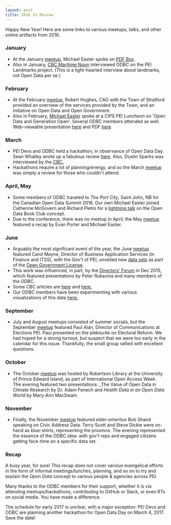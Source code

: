 ```yaml
---
layout: post
title: 2016 In Review
---
```


Happy New Year! Here are some links to various meetups, talks, and other online artifacts from 2016.

### January

* At the January [meetup](https://www.meetup.com/Open-Data-PEI/events/227801712/), Michael Easter spoke on [PDF Box](https://pdfbox.apache.org/).
* Also in January, [CBC Maritime Noon](http://www.cbc.ca/maritimenoon/2016/01/13/a-parking-warning-your-immigration-feedback-maritime-directions/) interviewed ODBC on the PEI Landmarks project. (This is a light-hearted interview about landmarks, not Open Data per se.)

### February

* At the February [meetup](https://www.meetup.com/Open-Data-PEI/events/228548487/), Robert Hughes, CAO with the Town of Stratford provided an overview of the services provided by the Town, and an initiative on Open Data and Open Government. 
* Also in February, [Michael Easter](http://twitter.com/30_for_60) spoke at a CIPS PEI Luncheon on 'Open Data and Generation Open'. Several ODBC members attended as well. Web-viewable presentation [here](http://peidevs.github.io/OpenDataBookClub/presentations/2016_FEB_18_CIPS_PEI) and PDF [here](https://www.dropbox.com/s/og83kzxl1z08v55/2016_FEB_18_CIPS_PEI.pdf?dl=0) 

### March

* PEI Devs and ODBC held a hackathon, in observance of Open Data Day. Sean Whalley wrote up a fabulous review [here](http://peidevs.github.io/OpenDataBookClub/2016/03/05/Open-Data-Day). Also, Dustin Sparks was interviewed by the [CBC.](http://www.cbc.ca/news/canada/prince-edward-island/data-computer-apps-open-government-1.3478962)
* Hackathons require a lot of planning/energy, and so the March [meetup](https://www.meetup.com/Open-Data-PEI/events/229432782/) was simply a review for those who couldn't attend.

### April, May

* Some members of ODBC traveled to _The Port City_, Saint John, NB for the Canadian Open Data Summit 2016. Our own Michael Easter joined Catherine McGovern and Richard Pietro for a [lightning talk](https://youtu.be/5DiBSloGRl0?t=3h15m37s) on the Open Data Book Club concept.
* Due to the conference, there was no meetup in April; the May [meetup](https://www.meetup.com/Open-Data-PEI/events/230810502/) featured a recap by Evan Porter and Michael Easter.

### June

* Arguably the most significant event of the year, the June [meetup](https://www.meetup.com/Open-Data-PEI/events/231888459/) featured Carol Mayne, Director of Business Application Services (in Finance and ITSS), with the Gov't of PEI, unveiled new [data sets](https://www.princeedwardisland.ca/en/search/site/?f[0]=type:service&f[1]=field_service_topics:2237) as part of the [Open Government License](https://www.princeedwardisland.ca/en/information/finance/open-government-licence-prince-edward-island).
* This work was influenced, in part, by the [Directors' Forum](http://peidevs.github.io/OpenDataBookClub/2016/01/21/news-for-JAN-2016) in Dec 2015, which featured presentations by Peter Rukavina and many members of the ODBC.
* Some CBC articles are [here](http://www.cbc.ca/news/canada/prince-edward-island/pei-open-data-1.3634672) and [here.](http://www.cbc.ca/news/canada/prince-edward-island/pei-open-data-portal-1.3637303)
* Our ODBC members have been experimenting with various visualizations of this data [here.](https://github.com/peidevs/OpenDataBookClub/blob/master/doc/LocalResources.md)

### September

* July and August meetups consisted of summer socials, but the September [meetup](https://www.meetup.com/Open-Data-PEI/events/233915223/) featured Paul Alan, Director of Communications at Elections PEI. Paul presented on the plebiscite on Electoral Reform. We had hoped for a strong turnout, but suspect that we were too early in the calendar for this issue. Thankfully, the small group rallied with excellent questions.

### October

* The October [meetup](https://www.meetup.com/Open-Data-PEI/events/234804726/) was hosted by Robertson Library at the University of Prince Edward Island, as part of International Open Access Week. The evening featured two presentations: _The Value of Open Data in Climate Research by Dr. Adam Fenech and _Health Data in an Open Data World_ by Mary-Ann MacSwain.

### November

* Finally, the November [meetup](https://www.meetup.com/Open-Data-PEI/events/235416807/) featured _elder-emeritus_ Bob Shand speaking on Civic Address Data. Terry Scott and Steve Dickie were on-hand as blue-shirts, representing the province. The evening represented the essence of the ODBC idea: with gov't reps and engaged citizens getting face-time on a specific data set. 

### Recap

A busy year, for sure! This recap does not cover various evangelical efforts in the form of informal meetings/lunches, planning, and so on to try and explain the _Open Data_ concept to various people & agencies across PEI. 

Many thanks to the ODBC members for their support, whether it is via attending meetups/hackathons, contributing to GitHub or Slack, or even RTs on social media. You have made a difference.

The schedule for early 2017 is unclear, with a major exception: PEI Devs and ODBC are planning another hackathon for Open Data Day on March 4, 2017. Save the date!
